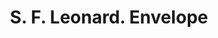 ---
doi: 10.7916/D84N0GMP
date_other: '1896'
date_other_textual: '1896'
form: printed ephemera
genre:
- Envelopes
name:
- S. F. Leonard
object_in_context_url: https://biggert.cul.columbia.edu/items/view/ave_biggert_00243
subject_hierarchical_geographic:
- Chicago, Illinois, United States
subject_name:
- S. F. Leonard
title: S. F. Leonard. Envelope
sort_title: S. F. Leonard. Envelope
call_number: ave_biggert_00243
coordinates:
- 41.83694444444445,-87.68472222222222
pid: ave_biggert_00243
identifiers: ave_biggert_00243
thumbnail: false
permalink: /biggert/ave_biggert_00243/
layout: iiif-image-page
---